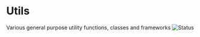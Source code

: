 # Utils
Various general purpose utility functions, classes and frameworks
![Status](https://travis-ci.org/JDatta/Utils.svg?branch=master)
